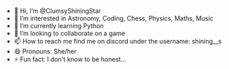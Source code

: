 - 👋 Hi, I’m @ClumsyShiningStar
- 👀 I’m interested in Astronomy, Coding, Chess, Physics, Maths, Music
- 🌱 I’m currently learning Python
- 💞️ I’m looking to collaborate on a game
- 📫 How to reach me find me on discord under the username: shining__s
- 😄 Pronouns: She/her
- ⚡ Fun fact: I don't know to be honest...

<!---
ClumsyShiningStar/ClumsyShiningStar is a ✨ special ✨ repository because its `README.md` (this file) appears on your GitHub profile.
You can click the Preview link to take a look at your changes.
--->

